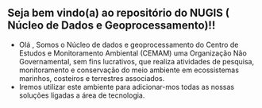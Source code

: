 ## Seja bem vindo(a) ao repositório do NUGIS ( Núcleo de Dados e Geoprocessamento)!! 
-  Olá , Somos o Núcleo de dados e geoprocessamento do Centro de  Estudos e Monitoramento Ambiental (CEMAM) uma Organização Não Governamental, sem fins lucrativos, que  realiza atividades de pesquisa, monitoramento e conservação do meio ambiente em ecossistemas marinhos, costeiros e terrestres associados.
-  Iremos utilizar este ambiente para adicionar-mos todas as nossas soluções ligadas a área de tecnologia.








